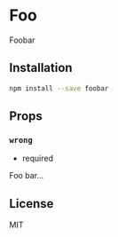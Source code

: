 # Foo

Foobar

## Installation

```sh
npm install --save foobar
```

## Props

### `wrong`

- required

Foo bar...

## License

MIT
